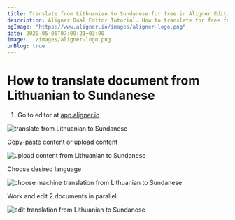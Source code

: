 ```yaml
---
title: Translate from Lithuanian to Sundanese for free in Aligner Editor
description: Aligner Dual Editor Tutorial. How to translate for free from Lithuanian to Sundanese. Aligner is multilingual document management platform. 
ogImage: "https://www.aligner.io/images/aligner-logo.png"
date: 2020-05-06T07:09:21+03:00
image: ../images/aligner-logo.png
onBlog: true
---
```


# How to translate document from Lithuanian to Sundanese

1. Go to editor at [app.aligner.io](https://app.aligner.io "Aligner App web page")

![translate from Lithuanian to Sundanese](../aligner-blank-editor.png "translate from Lithuanian to Sundanese")

Copy-paste content or upload content

![upload content from Lithuanian to Sundanese](../aligner-uploaded-document.png "upload content from Lithuanian to Sundanese")

Choose desired language

![choose machine translation from Lithuanian to Sundanese](../aligner-language-dropdown.png "choose machine translation from Lithuanian to Sundanese")

Work and edit 2 documents in parallel

![edit translation from Lithuanian to Sundanese](../aligner-double-sitded-editor.png "edit translation from Lithuanian to Sundanese")

